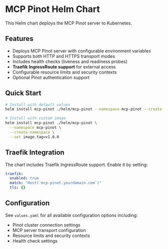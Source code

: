 # MCP Pinot Helm Chart

This Helm chart deploys the MCP Pinot server to Kubernetes.

## Features

- Deploys MCP Pinot server with configurable environment variables
- Supports both HTTP and HTTPS transport modes
- Includes health checks (liveness and readiness probes)
- **Traefik IngressRoute support** for external access
- Configurable resource limits and security contexts
- Optional Pinot authentication support

## Quick Start

```bash
# Install with default values
helm install mcp-pinot ./helm/mcp-pinot --namespace mcp-pinot --create-namespace

# Install with custom image
helm install mcp-pinot ./helm/mcp-pinot \
  --namespace mcp-pinot \
  --create-namespace \
  --set image.tag=v1.0.0
```

## Traefik Integration

The chart includes Traefik IngressRoute support. Enable it by setting:

```yaml
traefik:
  enabled: true
  match: "Host(`mcp-pinot.yourdomain.com`)"
  tls: {}
```

## Configuration

See `values.yaml` for all available configuration options including:
- Pinot cluster connection settings
- MCP server transport configuration
- Resource limits and security contexts
- Health check settings
